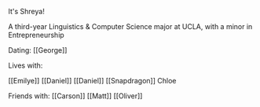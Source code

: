 It's Shreya!

A third-year Linguistics & Computer Science major at UCLA, with a minor in Entrepreneurship


Dating:
[[George]]


Lives with:

[[Emilye]]
[[Daniel]]
[[Daniel]]
[[Snapdragon]]
Chloe

Friends with:
[[Carson]]
[[Matt]]
[[Oliver]]


